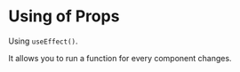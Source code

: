 # Using of Props

Using `useEffect()`.

It allows you to run a function for every component changes.



